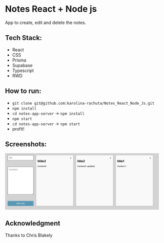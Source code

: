 # Notes React + Node js
App to create, edit and delete the notes.

## Tech Stack:
- React
- CSS
- Prisma
- Supabase
- Typescript
- RWD

## How to run:
- `git clone git@github.com:karolina-rachuta/Notes_React_Node_Js.git`
- `npm install`
- `cd notes-app-server` -> `npm install`
- `npm start`
- `cd notes-app-server` -> `npm start`
- profit!


## Screenshots:
![screenshot](./src/assets/app.png)

## Acknowledgment
Thanks to Chris Blakely